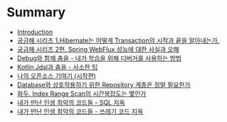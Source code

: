 # Summary

* [Introduction](README.md)
* [궁금해 시리즈 1.Hibernate는 어떻게 Transaction의 시작과 끝을 알아내는가.](markdowns/궁금해%20시리즈%201.Hibernate는%20어떻게%20Transaction의%20시작과%20끝을%20알아내는가..md)
* [궁금해 시리즈 2편. Spring WebFlux 성능에 대한 사실과 오해](markdowns/궁금해%20시리즈%202편.%20Spring%20WebFlux%20성능에%20대한%20사실과%20오해.md)
* [Debug와 함께 춤을 - 내가 학습을 위해 디버거를 사용하는 방법](markdowns/Debug와%20함께%20춤을%20-%20내가%20학습을%20위해%20디버거를%20사용하는%20방법.md)
* [Kotlin Jdsl과 춤을 - 사소한 팁](markdowns/Kotlin%20Jdsl과%20춤을%20-%20사소한%20팁.md)
* [나의 오픈소스 기여기 (시작편)](markdowns/나의%20오픈소스%20기여기%20(시작편).md)
* [Database와 상호작용하기 위한 Repository 계층은 정말 필요한가](markdowns/Database와%20상호작용하기%20위한%20Repository%20계층은%20정말%20필요한가.md)
* [화두. Index Range Scan의 시간복잡도는 몇인가](markdowns/화두.%20Index%20Range%20Scan의%20시간복잡도는%20몇인가.md)
* [내가 만난 인생 최악의 코드들 - SQL 지옥](markdowns/내가%20만난%20최악의%20코드들-1.md)
* [내가 만난 인생 최악의 코드들 - 쓰레기 코드 지옥](markdowns/내가%20만난%20최악의%20코드들%20(2).md)

